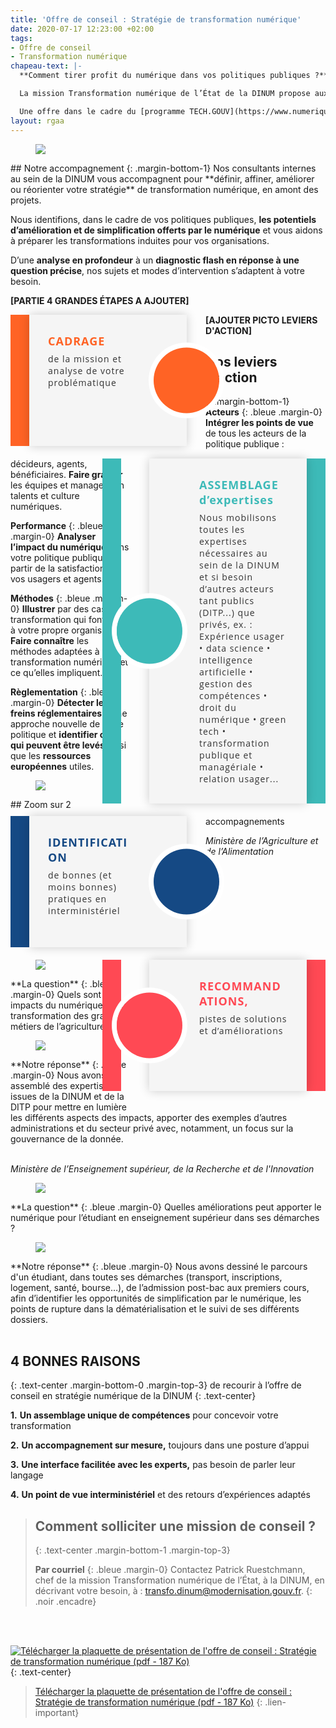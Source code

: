 ```yaml
---
title: 'Offre de conseil : Stratégie de transformation numérique'
date: 2020-07-17 12:23:00 +02:00
tags:
- Offre de conseil
- Transformation numérique
chapeau-text: |-
  **Comment tirer profit du numérique dans vos politiques publiques ?**

  La mission Transformation numérique de l’État de la DINUM propose aux cadres dirigeants de l’État une offre de conseil en stratégie numérique, adaptée à vos problématiques et votre culture métier. Nous vous aidons à tirer tout le potentiel du numérique – dans toutes ses composantes– pour transformer vos politiques publiques.

  Une offre dans le cadre du [programme TECH.GOUV](https://www.numerique.gouv.fr/publication/tech-gouv-strategie-et-feuille-de-route-2019-2021/).
layout: rgaa
---
```


<style>
.main-timeline{
    font-family: "Open Sans", Arial, sans-serif;
    position: relative;
}
.main-timeline .timeline{
    width: 50%;
    padding: 0 0 0 30px;
    margin: 0 30px 20px 0;
    float: left;
    position: relative;
    z-index: 1;
}
.main-timeline .timeline-content{
    color: #333;
    background-color: #f5f5f5;
    min-height: 150px;
    padding: 30px 80px 30px 30px;
    box-shadow: 0 0 15px rgba(0,0,0,0.2);
    display: block;
}
.main-timeline .timeline-content:before,
.main-timeline .timeline-content:after{
    content: '';
    background: linear-gradient(to bottom,#ff6325 49%,#ff6325 50%);
    height: 100%;
    width: 30px;
    position: absolute;
    left: 0;
    top: 0;
    z-index: -1;
}

.main-timeline .timeline-content:hover{ text-decoration: none; }
.main-timeline .timeline-icon{
    color: #fff;
    background: linear-gradient(to bottom,#ff6325  49%,#ff6325 50%);
    font-size: 45px;
    text-align: center;
    line-height: 108px;
    height: 105px;
    width: 105px;
    border-radius: 50%;
    box-shadow: 0 0 0 8px #fff;
    transform: translateY(-50%);
    position: absolute;
    top: 50%;
    right: -52px;
}
.main-timeline .title{
    color: #ff6325;
    font-size: 18px;
    font-weight: 700;
    letter-spacing: 1px;
    margin: 0 0 7px 0;
}
.main-timeline .description{
    font-size: 14px;
    letter-spacing: 1px;
    margin: 0;
}
.main-timeline .timeline:nth-child(even){
    float: right;
    padding: 0 30px 0 0;
    margin: 0 0 20px 30px;
}
.main-timeline .timeline:nth-child(even) .timeline-content{ padding: 30px 30px 30px 80px; }
.main-timeline .timeline:nth-child(even) .timeline-content:before{
    left: auto;
    right: 0;
}
.main-timeline .timeline:nth-child(even) .timeline-content:after{
    right: auto;
    left: -75px;
}
.main-timeline .timeline:nth-child(even) .timeline-icon{
    right: auto;
    left: -52px;
}
.main-timeline .timeline:nth-child(4n+2) .timeline-content:before,
.main-timeline .timeline:nth-child(4n+2) .timeline-content:after,
.main-timeline .timeline:nth-child(4n+2) .timeline-icon{
    background: linear-gradient(to bottom,#3dbab8 49%,#3dbab8 50%);
}
.main-timeline .timeline:nth-child(4n+2) .title{ color: #3dbab8; }
.main-timeline .timeline:nth-child(4n+3) .timeline-content:before,
.main-timeline .timeline:nth-child(4n+3) .timeline-content:after,
.main-timeline .timeline:nth-child(4n+3) .timeline-icon{
    background: linear-gradient(to bottom,#154984 49%,#154984 50%);
}
.main-timeline .timeline:nth-child(4n+3) .title{ color: #154984; }
.main-timeline .timeline:nth-child(4n+4) .timeline-content:before,
.main-timeline .timeline:nth-child(4n+4) .timeline-content:after,
.main-timeline .timeline:nth-child(4n+4) .timeline-icon{
    background: linear-gradient(to bottom,#ff4954 49%,#ff4954 50%);
}
.main-timeline .timeline:nth-child(4n+4) .title{ color: #ff4954; }
@media screen and (max-width:767px){
    .main-timeline .timeline,
    .main-timeline .timeline:nth-child(even){
        width: 100%;
        padding: 0 75px 0 30px;
        margin: 0 0 20px;
    }
    .main-timeline .timeline:nth-child(even){ padding: 0 30px 0 75px; }
    .main-timeline .timeline .timeline-content:after{ right: 0; }
    .main-timeline .timeline:nth-child(even) .timeline-content:after{ left: 0; }
    .main-timeline .timeline .timeline-icon{ right: 20px; }
    .main-timeline .timeline:nth-child(even) .timeline-icon{ left: 20px; }
}
@media screen and (max-width:567px){
    .main-timeline .timeline{ padding: 0 35px 0 10px; }
    .main-timeline .timeline:nth-child(even){ padding: 0 10px 0 30px; }
    .main-timeline .timeline .timeline-content{ padding: 30px 50px 30px 20px; }
    .main-timeline .timeline:nth-child(even) .timeline-content{ padding: 30px 20px 30px 50px; }
    .main-timeline .timeline .timeline-content:after{
        height: 80px;
        width: 80px;
        right: 0;
    }
    .main-timeline .timeline:nth-child(even) .timeline-content:after{ left: 0; }
    .main-timeline .timeline .timeline-icon{
        font-size: 30px;
        line-height: 50px;
        height: 50px;
        width: 50px;
        box-shadow: 0 0 0 5px #fff;
        right: 20px;
        right: 15px;
    }
    .main-timeline .timeline:nth-child(even) .timeline-icon{ left: 15px; }
    .main-timeline .title{ font-size: 18px; }
}
</style>

<figure class='image-left' style='width: 10%;'>
<img src="/uploads/picto-accompagnement.png"/>
</figure>## Notre accompagnement
{: .margin-bottom-1}
Nos consultants internes au sein de la DINUM vous accompagnent pour **définir, affiner, améliorer ou réorienter votre stratégie** de transformation numérique, en amont des projets.

Nous identifions, dans le cadre de vos politiques publiques, **les potentiels d’amélioration et de simplification offerts par le numérique** et vous aidons à préparer les transformations induites pour vos organisations.

D’une **analyse en profondeur** à un **diagnostic flash en réponse à une question précise**, nos sujets et modes d’intervention s’adaptent à votre besoin.

**[PARTIE 4 GRANDES ÉTAPES A AJOUTER]**
<div class="row">
<div class="col-md-12">
<div class="main-timeline">
<div class="timeline">
<div class="timeline-content">
<div class="timeline-icon">
<i class="fa fa-globe"></i>
</div>
<h3 class="title">CADRAGE</h3>
<p class="description">de la mission et analyse de votre problématique
</p>
</div>
</div>
<div class="timeline">
<div class="timeline-content">
<div class="timeline-icon">
<i class="fa fa-rocket"></i>
</div>
<h3 class="title">ASSEMBLAGE d’expertises</h3>
<p class="description">Nous mobilisons toutes les expertises nécessaires au sein de la DINUM et si besoin d’autres acteurs tant publics (DITP...) que privés, ex. :
<br>Expérience usager • data science • intelligence artificielle • gestion des compétences • droit du numérique • green tech • transformation publique et managériale • relation usager...
</p>
</div>
</div>
<div class="timeline">
<div class="timeline-content">
<div class="timeline-icon">
<i class="fa fa-users"></i>
</div>
<h3 class="title">IDENTIFICATION</h3>
<p class="description">de bonnes (et moins bonnes) pratiques en interministériel
</p>
</div>
</div>
<div class="timeline">
<div class="timeline-content">
<div class="timeline-icon">
<i class="fa fa-briefcase"></i>
</div>
<h3 class="title">RECOMMANDATIONS,</h3>
<p class="description">pistes de solutions et d’améliorations</p>
</div>
</div>
</div>
</div>
</div>

**[AJOUTER PICTO LEVIERS D'ACTION]**
## Nos leviers d’action

{: .margin-bottom-1}
**Acteurs**
{: .bleue .margin-0}
**Intégrer les points de vue** de tous les acteurs de la politique publique : décideurs, agents, bénéficiaires.
**Faire grandir** les équipes et managers en talents et culture numériques.

**Performance**
{: .bleue .margin-0}
**Analyser l’impact du numérique** dans votre politique publique à partir de la satisfaction de vos usagers et agents.

**Méthodes**
{: .bleue .margin-0}
**Illustrer** par des cas de transformation qui font écho à votre propre organisation. **Faire connaître** les méthodes adaptées à votre transformation numérique et ce qu’elles impliquent.

**Règlementation**
{: .bleue .margin-0}
**Détecter les freins réglementaires** à une approche nouvelle de votre politique et **identifier ceux qui peuvent être levés** ainsi que les **ressources européennes** utiles.



<figure class='image-left' style='width: 6%;'>
<img src="/uploads/picto-zoom.png"/>
</figure>## Zoom sur 2 accompagnements

*Ministère de l’Agriculture et de l’Alimentation*
<figure class='image-left' style='width: 4%;'>
<img src="/uploads/picto-problematique.png"/>
</figure>**La question**
{: .bleue .margin-0}
Quels sont les impacts du numérique sur la transformation des grands métiers de l’agriculture ? 

<figure class='image-left' style='width: 4%;'>
<img src="/uploads/picto-intervention.png"/>
</figure>**Notre réponse**
{: .bleue .margin-0}
Nous avons assemblé des expertises issues de la DINUM et de la DITP pour mettre en lumière les différents aspects des impacts, apporter des exemples d’autres administrations et du secteur privé avec, notamment, un focus sur la gouvernance de la donnée.
<br>
<br>

*Ministère de l’Enseignement supérieur, de la Recherche et de l'Innovation*
<figure class='image-left' style='width: 4%;'>
<img src="/uploads/picto-problematique.png"/>
</figure>**La question**
{: .bleue .margin-0}
Quelles améliorations peut apporter le numérique pour l’étudiant en enseignement supérieur dans ses démarches ?

<figure class='image-left' style='width: 4%;'>
<img src="/uploads/picto-intervention.png"/>
</figure>**Notre réponse**
{: .bleue .margin-0}
Nous avons dessiné le parcours d'un étudiant, dans toutes ses démarches (transport, inscriptions, logement, santé, bourse…), de l’admission post-bac aux premiers cours, afin d’identifier les opportunités de simplification par le numérique, les points de rupture dans la dématérialisation et le suivi de ses différents dossiers.
<br>
<br>

## 4 BONNES RAISONS
{: .text-center .margin-bottom-0 .margin-top-3}
de recourir à l’offre de conseil en stratégie numérique de la DINUM
{: .text-center}

**1.** **Un assemblage unique de compétences** pour concevoir votre transformation

**2.** **Un accompagnement sur mesure,** toujours dans une posture d’appui

**3.** **Une interface facilitée avec les experts,** pas besoin de parler leur langage

**4.** **Un point de vue interministériel** et des retours d’expériences adaptés
 

> ## Comment solliciter une mission de conseil ?
> {: .text-center .margin-bottom-1 .margin-top-3}
> 
> **Par courriel**
> {: .bleue .margin-0}
> Contactez Patrick Ruestchmann, chef de la mission Transformation numérique de l’État, à la DINUM, en décrivant votre besoin, à : [transfo.dinum@modernisation.gouv.fr](mailto:transfo.dinum@modernisation.gouv.fr).
{: .noir .encadre}
<br>
<br>

[![Télécharger la plaquette de présentation de l'offre de conseil : Stratégie de transformation numérique (pdf - 187&nbsp;Ko)](/uploads/Capture-ecran-plaquette-offre-conseil-strategie-transfonum.jpg)](/uploads/Plaquette_offre-conseil-strategie-transfonum.pdf "Télécharger la plaquette de présentation de l'offre de conseil : Stratégie de transformation numérique (pdf - 187&nbsp;Ko)")
{: .text-center}
> [Télécharger la plaquette de présentation de l'offre de conseil : Stratégie de transformation numérique (pdf - 187&nbsp;Ko)](/uploads/Plaquette_offre-conseil-strategie-transfonum.pdf)
{: .lien-important}